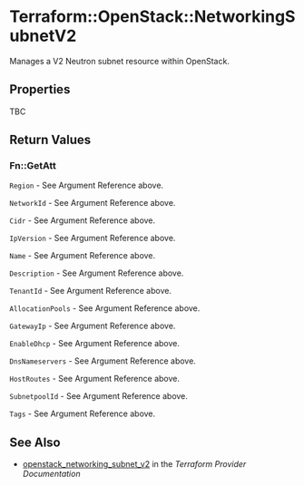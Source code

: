 # Terraform::OpenStack::NetworkingSubnetV2

Manages a V2 Neutron subnet resource within OpenStack.

## Properties

TBC

## Return Values

### Fn::GetAtt

`Region` - See Argument Reference above.

`NetworkId` - See Argument Reference above.

`Cidr` - See Argument Reference above.

`IpVersion` - See Argument Reference above.

`Name` - See Argument Reference above.

`Description` - See Argument Reference above.

`TenantId` - See Argument Reference above.

`AllocationPools` - See Argument Reference above.

`GatewayIp` - See Argument Reference above.

`EnableDhcp` - See Argument Reference above.

`DnsNameservers` - See Argument Reference above.

`HostRoutes` - See Argument Reference above.

`SubnetpoolId` - See Argument Reference above.

`Tags` - See Argument Reference above.

## See Also

* [openstack_networking_subnet_v2](https://www.terraform.io/docs/providers/openstack/r/networking_subnet_v2.html) in the _Terraform Provider Documentation_